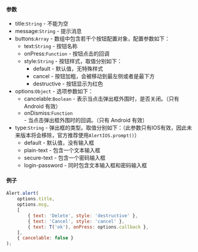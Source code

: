 #### 参数

- title:`String` - 不能为空
- message:`String` - 提示消息
- buttons:`Array` - 数组中包含若干个按钮配置对象，配置参数如下：
  - text:`String` - 按钮名称
  - onPress:`Function` - 按钮点击的回调
  - style:`String` - 按钮样式，取值分别如下：
    - default - 默认值，无特殊样式
    - cancel - 按钮加粗，会被移动到最左侧或者是最下方
    - destructive - 按钮显示为红色
- options:`Object` - 选项参数如下：
  - cancelable:`Boolean` - 表示当点击弹出框外围时，是否关闭。（只有 Android 有效）
  - onDismiss:`Function` - 当点击弹出框外围时的回调。（只有 Android 有效）
- type:`String` - 弹出框的类型。取值分别如下：（此参数只有IOS有效，因此未来版本将会移除，官方推荐使用`AlertIOS.prompt()`）
  - default - 默认值，没有输入框
  - plain-text - 包含一个文本输入框
  - secure-text - 包含一个密码输入框
  - login-password - 同时包含文本输入框和密码输入框



#### 例子

```js
Alert.alert(
    options.title,
    options.msg,
    [
        { text: 'Delete', style: 'destructive' },
        { text: 'Cancel', style: 'cancel' },
        { text: T('ok'), onPress: options.callback },
    ],
    { cancelable: false }
);
```

